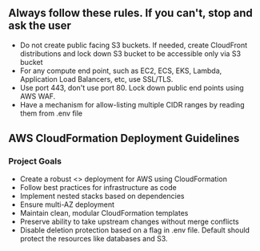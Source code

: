 ## Always follow these rules.  If you can't, stop and ask the user

-  Do not create public facing S3 buckets.  If needed, create CloudFront distributions and lock down S3 bucket to be accessible only via S3 bucket
-  For any compute end point, such as EC2, ECS, EKS, Lambda, Application Load Balancers, etc, use SSL/TLS.  
-  Use port 443, don't use port 80.  Lock down public end points using AWS WAF.
-  Have a mechanism for allow-listing multiple CIDR ranges by reading them from .env file




## AWS CloudFormation Deployment Guidelines

### Project Goals
- Create a robust <<Project Name >> deployment for AWS using CloudFormation
- Follow best practices for infrastructure as code
- Implement nested stacks based on dependencies
- Ensure multi-AZ deployment
- Maintain clean, modular CloudFormation templates
- Preserve ability to take upstream changes without merge conflicts
-  Disable deletion protection based on a flag in .env file. Default should protect the resources like databases and S3. 
